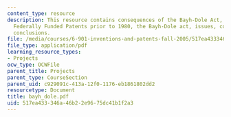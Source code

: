```yaml
---
content_type: resource
description: This resource contains consequences of the Bayh-Dole Act, history of
  Federally Funded Patents prior to 1980, the Bayh-Dole act, issues, concerns, and
  conclusions.
file: /media/courses/6-901-inventions-and-patents-fall-2005/517ea433346a46b22e9675dc41b1f2a3_bayh_dole.pdf
file_type: application/pdf
learning_resource_types:
- Projects
ocw_type: OCWFile
parent_title: Projects
parent_type: CourseSection
parent_uid: c929091c-413a-12f0-1176-eb1861802dd2
resourcetype: Document
title: bayh_dole.pdf
uid: 517ea433-346a-46b2-2e96-75dc41b1f2a3
---
```

